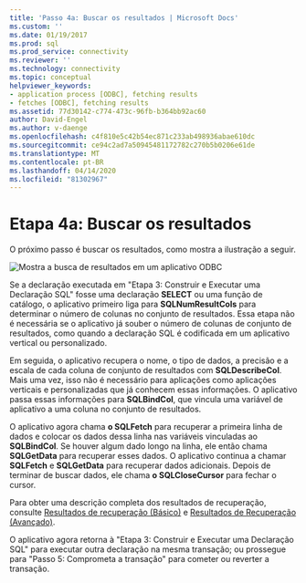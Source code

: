 ```yaml
---
title: 'Passo 4a: Buscar os resultados | Microsoft Docs'
ms.custom: ''
ms.date: 01/19/2017
ms.prod: sql
ms.prod_service: connectivity
ms.reviewer: ''
ms.technology: connectivity
ms.topic: conceptual
helpviewer_keywords:
- application process [ODBC], fetching results
- fetches [ODBC], fetching results
ms.assetid: 77d30142-c774-473c-96fb-b364bb92ac60
author: David-Engel
ms.author: v-daenge
ms.openlocfilehash: c4f810e5c42b54ec871c233ab498936abae610dc
ms.sourcegitcommit: ce94c2ad7a50945481172782c270b5b0206e61de
ms.translationtype: MT
ms.contentlocale: pt-BR
ms.lasthandoff: 04/14/2020
ms.locfileid: "81302967"
---
```

# <a name="step-4a-fetch-the-results"></a>Etapa 4a: Buscar os resultados
O próximo passo é buscar os resultados, como mostra a ilustração a seguir.  
  
 ![Mostra a busca de resultados em um aplicativo ODBC](../../../odbc/reference/develop-app/media/pr14.gif "pr14")  
  
 Se a declaração executada em "Etapa 3: Construir e Executar uma Declaração SQL" fosse uma declaração **SELECT** ou uma função de catálogo, o aplicativo primeiro liga para **SQLNumResultCols** para determinar o número de colunas no conjunto de resultados. Essa etapa não é necessária se o aplicativo já souber o número de colunas de conjunto de resultados, como quando a declaração SQL é codificada em um aplicativo vertical ou personalizado.  
  
 Em seguida, o aplicativo recupera o nome, o tipo de dados, a precisão e a escala de cada coluna de conjunto de resultados com **SQLDescribeCol**. Mais uma vez, isso não é necessário para aplicações como aplicações verticais e personalizadas que já conhecem essas informações. O aplicativo passa essas informações para **SQLBindCol**, que vincula uma variável de aplicativo a uma coluna no conjunto de resultados.  
  
 O aplicativo agora chama **o SQLFetch** para recuperar a primeira linha de dados e colocar os dados dessa linha nas variáveis vinculadas ao **SQLBindCol**. Se houver algum dado longo na linha, ele então chama **SQLGetData** para recuperar esses dados. O aplicativo continua a chamar **SQLFetch** e **SQLGetData** para recuperar dados adicionais. Depois de terminar de buscar dados, ele chama **o SQLCloseCursor** para fechar o cursor.  
  
 Para obter uma descrição completa dos resultados de recuperação, consulte [Resultados de recuperação (Básico)](../../../odbc/reference/develop-app/retrieving-results-basic.md) e [Resultados de Recuperação (Avançado)](../../../odbc/reference/develop-app/retrieving-results-advanced.md).  
  
 O aplicativo agora retorna à "Etapa 3: Construir e Executar uma Declaração SQL" para executar outra declaração na mesma transação; ou prossegue para "Passo 5: Comprometa a transação" para cometer ou reverter a transação.
